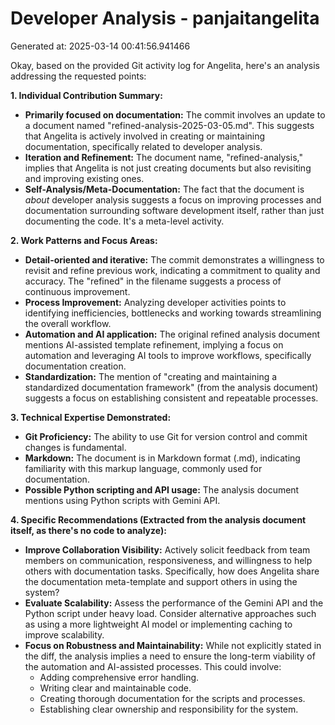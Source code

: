 # Developer Analysis - panjaitangelita
Generated at: 2025-03-14 00:41:56.941466

Okay, based on the provided Git activity log for Angelita, here's an analysis addressing the requested points:

**1. Individual Contribution Summary:**

*   **Primarily focused on documentation:** The commit involves an update to a document named "refined-analysis-2025-03-05.md". This suggests that Angelita is actively involved in creating or maintaining documentation, specifically related to developer analysis.
*   **Iteration and Refinement:** The document name, "refined-analysis," implies that Angelita is not just creating documents but also revisiting and improving existing ones.
*   **Self-Analysis/Meta-Documentation:** The fact that the document is *about* developer analysis suggests a focus on improving processes and documentation surrounding software development itself, rather than just documenting the code. It's a meta-level activity.

**2. Work Patterns and Focus Areas:**

*   **Detail-oriented and iterative:** The commit demonstrates a willingness to revisit and refine previous work, indicating a commitment to quality and accuracy.  The "refined" in the filename suggests a process of continuous improvement.
*   **Process Improvement:** Analyzing developer activities points to identifying inefficiencies, bottlenecks and working towards streamlining the overall workflow.
*   **Automation and AI application:** The original refined analysis document mentions AI-assisted template refinement, implying a focus on automation and leveraging AI tools to improve workflows, specifically documentation creation.
*   **Standardization:** The mention of "creating and maintaining a standardized documentation framework" (from the analysis document) suggests a focus on establishing consistent and repeatable processes.

**3. Technical Expertise Demonstrated:**

*   **Git Proficiency:** The ability to use Git for version control and commit changes is fundamental.
*   **Markdown:**  The document is in Markdown format (.md), indicating familiarity with this markup language, commonly used for documentation.
*   **Possible Python scripting and API usage:** The analysis document mentions using Python scripts with Gemini API.

**4. Specific Recommendations (Extracted from the analysis document itself, as there's no code to analyze):**

*   **Improve Collaboration Visibility:**  Actively solicit feedback from team members on communication, responsiveness, and willingness to help others with documentation tasks.  Specifically, how does Angelita share the documentation meta-template and support others in using the system?
*   **Evaluate Scalability:** Assess the performance of the Gemini API and the Python script under heavy load. Consider alternative approaches such as using a more lightweight AI model or implementing caching to improve scalability.
*   **Focus on Robustness and Maintainability:**  While not explicitly stated in the diff, the analysis implies a need to ensure the long-term viability of the automation and AI-assisted processes. This could involve:
    *   Adding comprehensive error handling.
    *   Writing clear and maintainable code.
    *   Creating thorough documentation for the scripts and processes.
    *   Establishing clear ownership and responsibility for the system.
